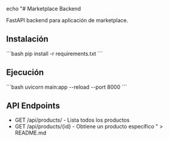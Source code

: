 echo "# Marketplace Backend

FastAPI backend para aplicación de marketplace.

## Instalación

\`\`\`bash
pip install -r requirements.txt
\`\`\`

## Ejecución

\`\`\`bash
uvicorn main:app --reload --port 8000
\`\`\`

## API Endpoints

- GET /api/products/ - Lista todos los productos
- GET /api/products/{id} - Obtiene un producto específico
" > README.md